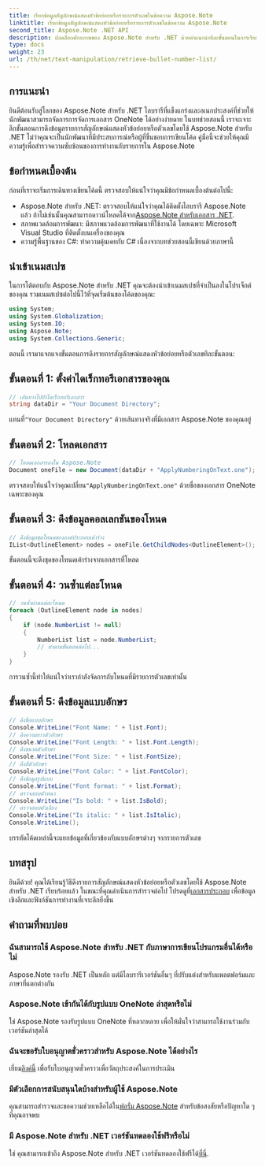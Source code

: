 ```yaml
---
title: เรียกข้อมูลสัญลักษณ์แสดงหัวข้อย่อยหรือรายการตัวเลขในข้อความ Aspose.Note
linktitle: เรียกข้อมูลสัญลักษณ์แสดงหัวข้อย่อยหรือรายการตัวเลขในข้อความ Aspose.Note
second_title: Aspose.Note .NET API
description: ปลดล็อกศักยภาพของ Aspose.Note สำหรับ .NET ด้วยคำแนะนำทีละขั้นตอนในการเรียกข้อมูลรายการสัญลักษณ์แสดงหัวข้อย่อยหรือตัวเลข ยกระดับทักษะการจัดการเอกสาร OneNote ของคุณ!
type: docs
weight: 23
url: /th/net/text-manipulation/retrieve-bullet-number-list/
---
```

## การแนะนำ
ยินดีต้อนรับสู่โลกของ Aspose.Note สำหรับ .NET ไลบรารีที่แข็งแกร่งและอเนกประสงค์ที่ช่วยให้นักพัฒนาสามารถจัดการการจัดการเอกสาร OneNote ได้อย่างง่ายดาย ในบทช่วยสอนนี้ เราจะเจาะลึกขั้นตอนการดึงข้อมูลรายการสัญลักษณ์แสดงหัวข้อย่อยหรือตัวเลขโดยใช้ Aspose.Note สำหรับ .NET ไม่ว่าคุณจะเป็นนักพัฒนาที่มีประสบการณ์หรือผู้ที่ชื่นชอบการเขียนโค้ด คู่มือนี้จะช่วยให้คุณมีความรู้เพื่อสำรวจความซับซ้อนของการทำงานกับรายการใน Aspose.Note
## ข้อกำหนดเบื้องต้น
ก่อนที่เราจะเริ่มการเดินทางเขียนโค้ดนี้ ตรวจสอบให้แน่ใจว่าคุณมีข้อกำหนดเบื้องต้นต่อไปนี้:
-  Aspose.Note สำหรับ .NET: ตรวจสอบให้แน่ใจว่าคุณได้ติดตั้งไลบรารี Aspose.Note แล้ว ถ้าไม่เช่นนั้นคุณสามารถดาวน์โหลดได้จาก[Aspose.Note สำหรับเอกสาร .NET](https://reference.aspose.com/note/net/).
- สภาพแวดล้อมการพัฒนา: มีสภาพแวดล้อมการพัฒนาที่ใช้งานได้ โดยเฉพาะ Microsoft Visual Studio ที่ติดตั้งบนเครื่องของคุณ
- ความรู้พื้นฐานของ C#: ทำความคุ้นเคยกับ C# เนื่องจากบทช่วยสอนนี้เขียนด้วยภาษานี้
## นำเข้าเนมสเปซ
ในการโต้ตอบกับ Aspose.Note สำหรับ .NET คุณจะต้องนำเข้าเนมสเปซที่จำเป็นลงในโปรเจ็กต์ของคุณ รวมเนมสเปซต่อไปนี้ไว้ที่จุดเริ่มต้นของโค้ดของคุณ:
```csharp
using System;
using System.Globalization;
using System.IO;
using Aspose.Note;
using System.Collections.Generic;
```
ตอนนี้ เรามาแจกแจงขั้นตอนการดึงรายการสัญลักษณ์แสดงหัวข้อย่อยหรือตัวเลขทีละขั้นตอน:
## ขั้นตอนที่ 1: ตั้งค่าไดเร็กทอรีเอกสารของคุณ
```csharp
// เส้นทางไปยังไดเร็กทอรีเอกสาร
string dataDir = "Your Document Directory";
```
 แทนที่`"Your Document Directory"` ด้วยเส้นทางจริงที่มีเอกสาร Aspose.Note ของคุณอยู่
## ขั้นตอนที่ 2: โหลดเอกสาร
```csharp
// โหลดเอกสารลงใน Aspose.Note
Document oneFile = new Document(dataDir + "ApplyNumberingOnText.one");
```
 ตรวจสอบให้แน่ใจว่าคุณเปลี่ยน`"ApplyNumberingOnText.one"` ด้วยชื่อของเอกสาร OneNote เฉพาะของคุณ
## ขั้นตอนที่ 3: ดึงข้อมูลคอลเลกชันของโหนด
```csharp
// ดึงข้อมูลชุดโหนดขององค์ประกอบเค้าร่าง
IList<OutlineElement> nodes = oneFile.GetChildNodes<OutlineElement>();
```
ขั้นตอนนี้จะดึงชุดของโหนดเค้าร่างจากเอกสารที่โหลด
## ขั้นตอนที่ 4: วนซ้ำแต่ละโหนด
```csharp
// วนซ้ำผ่านแต่ละโหนด
foreach (OutlineElement node in nodes)
{
    if (node.NumberList != null)
    {
        NumberList list = node.NumberList;
        // ทำตามขั้นตอนต่อไป...
    }
}
```
การวนซ้ำนี้ทำให้แน่ใจว่าเรากำลังจัดการกับโหนดที่มีรายการตัวเลขเท่านั้น
## ขั้นตอนที่ 5: ดึงข้อมูลแบบอักษร
```csharp
// ดึงชื่อแบบอักษร
Console.WriteLine("Font Name: " + list.Font);
// ดึงความยาวตัวอักษร
Console.WriteLine("Font Length: " + list.Font.Length);
// ดึงขนาดตัวอักษร
Console.WriteLine("Font Size: " + list.FontSize);
// ดึงสีตัวอักษร
Console.WriteLine("Font Color: " + list.FontColor);
// ดึงข้อมูลรูปแบบ
Console.WriteLine("Font format: " + list.Format);
// ตรวจสอบตัวหนา
Console.WriteLine("Is bold: " + list.IsBold);
// ตรวจสอบตัวเอียง
Console.WriteLine("Is italic: " + list.IsItalic);
Console.WriteLine();
```
บรรทัดโค้ดเหล่านี้จะแยกข้อมูลที่เกี่ยวข้องกับแบบอักษรต่างๆ จากรายการตัวเลข
## บทสรุป
 ยินดีด้วย! คุณได้เรียนรู้วิธีดึงรายการสัญลักษณ์แสดงหัวข้อย่อยหรือตัวเลขโดยใช้ Aspose.Note สำหรับ .NET เรียบร้อยแล้ว ในขณะที่คุณดำเนินการสำรวจต่อไป โปรดดูที่[เอกสารประกอบ](https://reference.aspose.com/note/net/) เพื่อข้อมูลเชิงลึกและฟังก์ชันการทำงานที่เจาะลึกยิ่งขึ้น
## คำถามที่พบบ่อย
### ฉันสามารถใช้ Aspose.Note สำหรับ .NET กับภาษาการเขียนโปรแกรมอื่นได้หรือไม่
Aspose.Note รองรับ .NET เป็นหลัก แต่มีไลบรารีเวอร์ชันอื่นๆ ที่ปรับแต่งสำหรับแพลตฟอร์มและภาษาที่แตกต่างกัน
### Aspose.Note เข้ากันได้กับรูปแบบ OneNote ล่าสุดหรือไม่
ใช่ Aspose.Note รองรับรูปแบบ OneNote ที่หลากหลาย เพื่อให้มั่นใจว่าสามารถใช้งานร่วมกับเวอร์ชันล่าสุดได้
### ฉันจะขอรับใบอนุญาตชั่วคราวสำหรับ Aspose.Note ได้อย่างไร
 เยี่ยม[ลิงค์นี้](https://purchase.aspose.com/temporary-license/) เพื่อรับใบอนุญาตชั่วคราวเพื่อวัตถุประสงค์ในการประเมิน
### มีตัวเลือกการสนับสนุนใดบ้างสำหรับผู้ใช้ Aspose.Note
คุณสามารถสำรวจและขอความช่วยเหลือได้ใน[ฟอรั่ม Aspose.Note](https://forum.aspose.com/c/note/28) สำหรับข้อสงสัยหรือปัญหาใด ๆ ที่คุณอาจพบ
### มี Aspose.Note สำหรับ .NET เวอร์ชันทดลองใช้ฟรีหรือไม่
 ใช่ คุณสามารถเข้าถึง Aspose.Note สำหรับ .NET เวอร์ชันทดลองใช้ฟรีได้[ที่นี่](https://releases.aspose.com/).